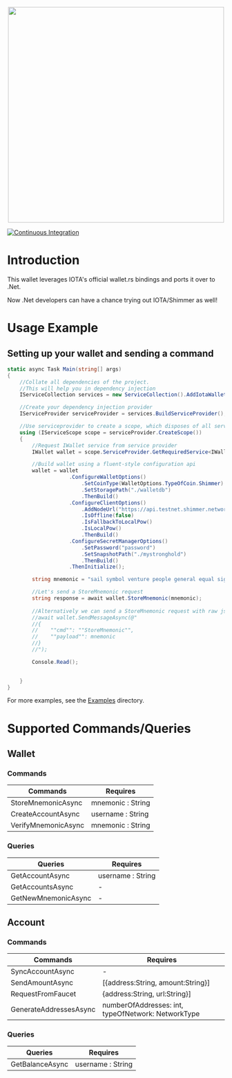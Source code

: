 <p align="center">
    <img src="https://user-images.githubusercontent.com/12537739/192513130-58bdd96d-60c7-4303-a8b1-949c301485ef.png" width="500" >
</p>

[![Continuous Integration](https://github.com/wireless90/IotaWallet.NET/actions/workflows/Compile.yml/badge.svg?branch=main)](https://github.com/wireless90/IotaWallet.NET/actions/workflows/Compile.yml)


# Introduction

This wallet leverages IOTA's official wallet.rs bindings and ports it over to .Net.

Now .Net developers can have a chance trying out IOTA/Shimmer as well!

# Usage Example

## Setting up your wallet and sending a command

```cs
static async Task Main(string[] args)
{
    //Collate all dependencies of the project.
    //This will help you in dependency injection
    IServiceCollection services = new ServiceCollection().AddIotaWalletServices();

    //Create your dependency injection provider
    IServiceProvider serviceProvider = services.BuildServiceProvider();

    //Use serviceprovider to create a scope, which disposes of all services at end of scope
    using (IServiceScope scope = serviceProvider.CreateScope())
    {
        //Request IWallet service from service provider
        IWallet wallet = scope.ServiceProvider.GetRequiredService<IWallet>();

        //Build wallet using a fluent-style configuration api
        wallet = wallet
                    .ConfigureWalletOptions()
                        .SetCoinType(WalletOptions.TypeOfCoin.Shimmer)
                        .SetStoragePath("./walletdb")
                        .ThenBuild()
                    .ConfigureClientOptions()
                        .AddNodeUrl("https://api.testnet.shimmer.network")
                        .IsOffline(false)
                        .IsFallbackToLocalPow()
                        .IsLocalPow()
                        .ThenBuild()
                    .ConfigureSecretManagerOptions()
                        .SetPassword("password")
                        .SetSnapshotPath("./mystronghold")
                        .ThenBuild()
                    .ThenInitialize();

        string mnemonic = "sail symbol venture people general equal sight pencil slight muscle sausage faculty retreat decorate library all humor metal place mandate cake door disease dwarf";

        //Let's send a StoreMnemonic request
        string response = await wallet.StoreMnemonic(mnemonic);
        
        //Alternatively we can send a StoreMnemonic request with raw jsonified string
        //await wallet.SendMessageAsync(@"
        //{
        //    ""cmd"": ""StoreMnemonic"",
        //    ""payload"": mnemonic
        //}
        //");

        Console.Read();

        
    }
}
```

For more examples, see the [Examples](https://github.com/wireless90/IotaWallet.NET/tree/main/csharp/IotaWalletNet/IotaWalletNet.Main/Examples) directory.

# Supported Commands/Queries

## Wallet
### Commands

Commands  | Requires
------------- | -------------
StoreMnemonicAsync  | mnemonic : String
CreateAccountAsync | username : String
VerifyMnemonicAsync | mnemonic : String


### Queries

Queries | Requires
--------- | -----------
GetAccountAsync | username : String
GetAccountsAsync | -
GetNewMnemonicAsync | -

## Account

### Commands

Commands  | Requires
------------- | -------------
SyncAccountAsync     | -
SendAmountAsync | [{address:String, amount:String}]
RequestFromFaucet | {address:String, url:String}]
GenerateAddressesAsync | numberOfAddresses: int, typeOfNetwork: NetworkType 

### Queries


Queries | Requires
--------- | -----------
GetBalanceAsync | username : String
